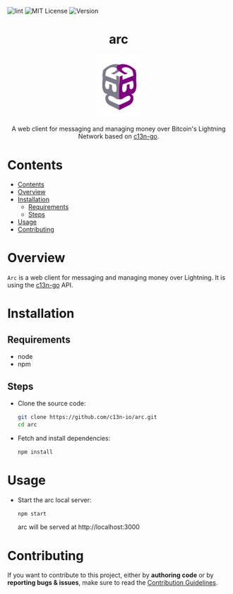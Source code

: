 ![lint](https://github.com/c13n-io/arc/actions/workflows/eslint-check.yml/badge.svg)
![MIT License](https://img.shields.io/badge/license-MIT-%2333BB33)
![Version](https://img.shields.io/badge/version-0.0.2-%233333BB)

<h1 align="center">arc</h1>
<p align="center">
  <img src="public/logo192.png" alt="drawing" width="100"/>
</p>

<p align="center">
A web client for messaging and managing money over Bitcoin's Lightning Network based on <a href="https://github.com/c13n-io/c13n-go/">c13n-go</a>.
</p>

# Contents
- [Contents](#contents)
- [Overview](#overview)
- [Installation](#installation)
  - [Requirements](#requirements)
  - [Steps](#steps)
- [Usage](#usage)
- [Contributing](#contributing)


# Overview

`Arc` is a web client for messaging and managing money over Lightning. It is using the [c13n-go](https://github.com/c13n-io/c13n-go/) API.

# Installation
## Requirements
* node
* npm

## Steps
- Clone the source code:
  ```bash
  git clone https://github.com/c13n-io/arc.git
  cd arc
  ```
- Fetch and install dependencies:
  ```bash
  npm install
  ```

# Usage
- Start the arc local server:
  ```bash
  npm start
  ```
  arc will be served at http://localhost:3000
# Contributing

If you want to contribute to this project, either by **authoring code** or by **reporting bugs & issues**, make sure to read the [Contribution Guidelines](CONTRIBUTING.md).
